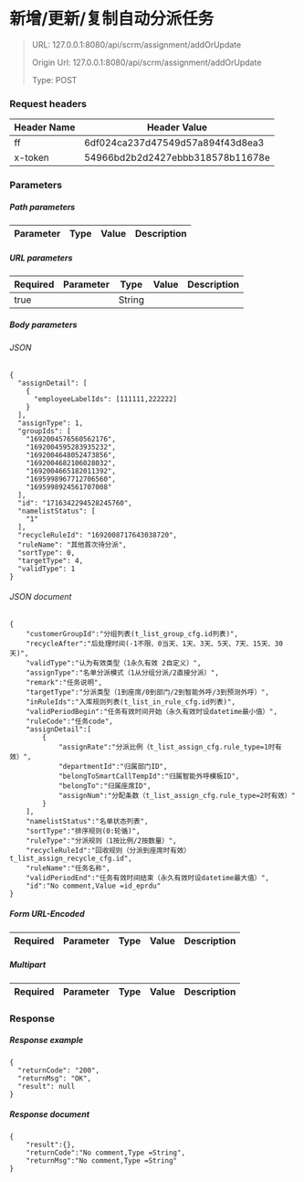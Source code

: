 # 新增/更新/复制自动分派任务

> URL: 127.0.0.1:8080/api/scrm/assignment/addOrUpdate
>
> Origin Url: 127.0.0.1:8080/api/scrm/assignment/addOrUpdate
>
> Type: POST


### Request headers

|Header Name| Header Value|
|---------|------|
|ff|6df024ca237d47549d57a894f43d8ea3|
|x-token|54966bd2b2d2427ebbb318578b11678e|

### Parameters

##### Path parameters

| Parameter | Type | Value | Description |
|---------|------|------|------------|


##### URL parameters

|Required| Parameter | Type | Value | Description |
|---------|---------|------|------|------------|
|true||String|||


##### Body parameters

###### JSON

```
{
  "assignDetail": [
    {
      "employeeLabelIds": [111111,222222]
    }
  ],
  "assignType": 1,
  "groupIds": [
    "1692004576560562176",
    "1692004595283935232",
    "1692004648052473856",
    "1692004682106028032",
    "1692004665182011392",
    "1695998967712706560",
    "1695998924561707008"
  ],
  "id": "1716342294528245760",
  "namelistStatus": [
    "1"
  ],
  "recycleRuleId": "1692008717643038720",
  "ruleName": "其他首次待分派",
  "sortType": 0,
  "targetType": 4,
  "validType": 1
}
```

###### JSON document

```
{
	"customerGroupId":"分组列表(t_list_group_cfg.id列表)",
	"recycleAfter":"后处理时间(-1不限、0当天、1天、3天、5天、7天、15天、30天)",
	"validType":"认为有效类型（1永久有效 2自定义）",
	"assignType":"名单分派模式（1从分组分派/2直接分派）",
	"remark":"任务说明",
	"targetType":"分派类型（1到座席/0到部门/2到智能外呼/3到预测外呼）",
	"inRuleIds":"入库规则列表(t_list_in_rule_cfg.id列表)",
	"validPeriodBegin":"任务有效时间开始（永久有效时设datetime最小值）",
	"ruleCode":"任务code",
	"assignDetail":[
		{
			"assignRate":"分派比例（t_list_assign_cfg.rule_type=1时有效）",
			"departmentId":"归属部门ID",
			"belongToSmartCallTempId":"归属智能外呼模板ID",
			"belongTo":"归属座席ID",
			"assignNum":"分配条数（t_list_assign_cfg.rule_type=2时有效）"
		}
	],
	"namelistStatus":"名单状态列表",
	"sortType":"排序规则(0:轮循)",
	"ruleType":"分派规则（1按比例/2按数量）",
	"recycleRuleId":"回收规则（分派到座席时有效） t_list_assign_recycle_cfg.id",
	"ruleName":"任务名称",
	"validPeriodEnd":"任务有效时间结束（永久有效时设datetime最大值）",
	"id":"No comment,Value =id_eprdu"
}
```


##### Form URL-Encoded
|Required| Parameter | Type | Value | Description |
|---------|---------|------|------|------------|


##### Multipart
|Required | Parameter | Type | Value | Description |
|---------|---------|------|------|------------|


### Response

##### Response example

```
{
  "returnCode": "200",
  "returnMsg": "OK",
  "result": null
}
```

##### Response document
```
{
	"result":{},
	"returnCode":"No comment,Type =String",
	"returnMsg":"No comment,Type =String"
}
```


